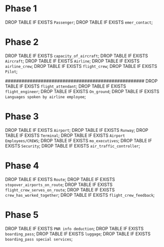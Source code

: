 # Phase 1

DROP TABLE IF EXISTS `Passenger`;
DROP TABLE IF EXISTS `emer_contact`;

# ####################################################
# Phase 2

DROP TABLE IF EXISTS `capacity_of_aircraft`;
DROP TABLE IF EXISTS `Aircraft`;
DROP TABLE IF EXISTS `Airline`;
DROP TABLE IF EXISTS `airline_crew`;
DROP TABLE IF EXISTS `flight_crew`;
DROP TABLE IF EXISTS `Pilot`;

###################################################
DROP TABLE IF EXISTS `flight_attendant`;
DROP TABLE IF EXISTS `flight_engineer`;
DROP TABLE IF EXISTS `On_ground`;
DROP TABLE IF EXISTS `Languages spoken by airline employee`;



# ####################################################
# Phase 3


DROP TABLE IF EXISTS `Airport`;
DROP TABLE IF EXISTS `Runway`;
DROP TABLE IF EXISTS `Terminal`;
DROP TABLE IF EXISTS `Airport Employees/CREWS`;
DROP TABLE IF EXISTS `mo_executives`;
DROP TABLE IF EXISTS `Security`;
DROP TABLE IF EXISTS `air_traffic_controller`;

# ####################################################
# Phase 4

DROP TABLE IF EXISTS `Route`;
DROP TABLE IF EXISTS `stopover_airports_on_route`;
DROP TABLE IF EXISTS `flight_crew_serves_on_route`;
DROP TABLE IF EXISTS `crew_has_worked_together`;
DROP TABLE IF EXISTS `flight_crew_feedback`;

# ####################################################
# Phase 5

DROP TABLE IF EXISTS `PNR info deduction`;
DROP TABLE IF EXISTS `boarding_pass`;
DROP TABLE IF EXISTS `luggage`;
DROP TABLE IF EXISTS `boarding_pass special services`;
